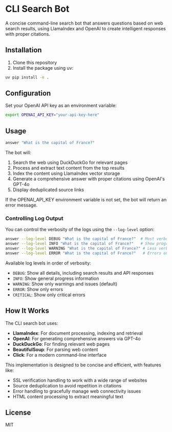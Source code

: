 # CLI Search Bot

A concise command-line search bot that answers questions based on web search results, using LlamaIndex and OpenAI to create intelligent responses with proper citations.

## Installation

1. Clone this repository
2. Install the package using uv:

```bash
uv pip install -e .
```

## Configuration

Set your OpenAI API key as an environment variable:

```bash
export OPENAI_API_KEY="your-api-key-here"
```

## Usage

```bash
answer "What is the capital of France?"
```

The bot will:

1. Search the web using DuckDuckGo for relevant pages
2. Process and extract text content from the top results
3. Index the content using LlamaIndex vector storage
4. Generate a comprehensive answer with proper citations using OpenAI's GPT-4o
5. Display deduplicated source links

If the OPENAI_API_KEY environment variable is not set, the bot will return an error message.

### Controlling Log Output

You can control the verbosity of the logs using the `--log-level` option:

```bash
answer --log-level DEBUG "What is the capital of France?"  # Most verbose
answer --log-level INFO "What is the capital of France?"   # Show progress information
answer --log-level WARNING "What is the capital of France?" # Less verbose (default)
answer --log-level ERROR "What is the capital of France?"   # Errors only
```

Available log levels in order of verbosity:

- `DEBUG`: Show all details, including search results and API responses
- `INFO`: Show general progress information
- `WARNING`: Show only warnings and issues (default)
- `ERROR`: Show only errors
- `CRITICAL`: Show only critical errors

## How It Works

The CLI search bot uses:

- **LlamaIndex**: For document processing, indexing and retrieval
- **OpenAI**: For generating comprehensive answers via GPT-4o
- **DuckDuckGo**: For finding relevant web pages
- **BeautifulSoup**: For parsing web content
- **Click**: For a modern command-line interface

This implementation is designed to be concise and efficient, with features like:

- SSL verification handling to work with a wide range of websites
- Source deduplication to avoid repetition in citations
- Error handling to gracefully manage web connectivity issues
- HTML content processing to extract meaningful text

## License

MIT
